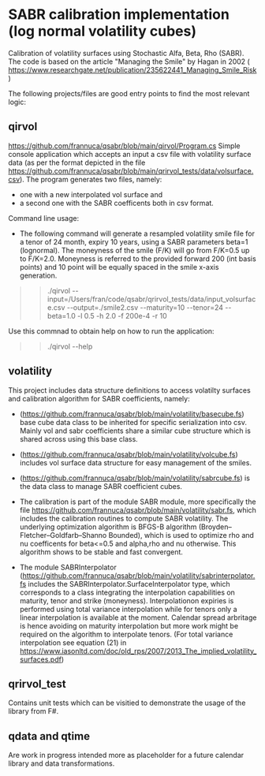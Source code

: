 # SABR calibration implementation (log normal volatility cubes)
Calibration of volatility surfaces using Stochastic Alfa, Beta, Rho (SABR).
The code is based on the article "Managing the Smile" by Hagan in 2002 ( https://www.researchgate.net/publication/235622441_Managing_Smile_Risk )

The following projects/files are good entry points to find the most relevant logic:

## **qirvol** 
https://github.com/frannuca/qsabr/blob/main/qirvol/Program.cs
Simple console application which accepts an input a csv file with volatility surface data (as per the format depicted in the file https://github.com/frannuca/qsabr/blob/main/qrirvol_tests/data/volsurface.csv). 
The program generates two files, namely:
- one with a new interpolated vol surface and
- a second one with the SABR coefficents
both in csv format.

Command line usage:
- The following command will generate a resampled volatility smile file for a tenor of 24 month, expiry 10 years, using a SABR parameters beta=1 (lognormal). The moneyness of the 
smile (F/K) will go from F/K=0.5 up to F/K=2.0.  Moneyness is referred to the provided forward 200 (int basis points) and 10 point will be equally spaced in the smile x-axis generation. 
>>  ./qirvol --input=/Users/fran/code/qsabr/qrirvol_tests/data/input_volsurface.csv --output=./smile2.csv --maturity=10 --tenor=24 --beta=1.0 -l 0.5 -h 2.0 -f 200e-4 -r 10

Use this commnad to obtain help on how to run the application:

>>./qirvol --help

## **volatility** 
This project includes data structure definitions to access volatilty surfaces and calibration algorithm for SABR coefficients, namely:

 - (https://github.com/frannuca/qsabr/blob/main/volatility/basecube.fs) base cube data class to be inherited for specific serialization into csv. Mainly vol and sabr coefficients share a similar cube structure which is shared across using this base class.

 - (https://github.com/frannuca/qsabr/blob/main/volatility/volcube.fs) includes vol surface data structure for easy management of the smiles.

 - (https://github.com/frannuca/qsabr/blob/main/volatility/sabrcube.fs) is the data class to manage SABR coefficient cubes.

 - The calibration is part of the module SABR module, more specifically the file https://github.com/frannuca/qsabr/blob/main/volatility/sabr.fs, which includes the calibration routines to compute SABR volatility. The underlying optimization algorithm is  BFGS-B algorithm (Broyden–Fletcher–Goldfarb–Shanno Bounded), which is used to optimize rho and nu coefficents for beta<=0.5 and alpha,rho and nu otherwise.  This algorithm shows to be stable and fast convergent.

 - The module SABRInterpolator (https://github.com/frannuca/qsabr/blob/main/volatility/sabrinterpolator.fs includes the SABRInterpolator.SurfaceInterpolator type, which corresponds to a class integrating the interpolation capabilities on maturity, tenor and strike (moneyness). Interpolationon expiries is performed using total variance interpolation while for tenors only a linear interpolation is available at the moment. Calendar spread arbritage is  hence avoiding on maturity interpolation but more work might be required on the algorithm to interpolate tenors. (For total variance interpolation see equation (21) in https://www.iasonltd.com/doc/old_rps/2007/2013_The_implied_volatility_surfaces.pdf)
 
 
## **qrirvol_test** 
Contains unit tests which can be visitied to demonstrate the usage of the library from F#. 
 ## **qdata** and **qtime**
 Are work in progress intended more as placeholder for a future calendar library and data transformations.
 
 




